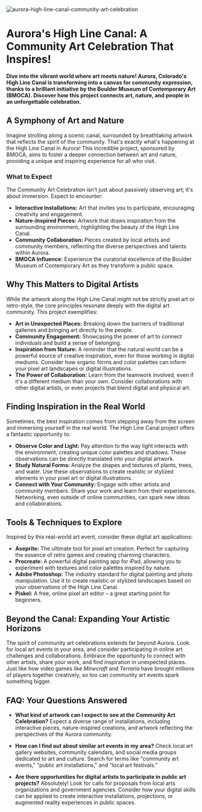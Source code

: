 ![aurora-high-line-canal-community-art-celebration](https://images.pexels.com/photos/18655377/pexels-photo-18655377.jpeg?auto=compress&cs=tinysrgb&fit=crop&h=627&w=1200)

# Aurora's High Line Canal: A Community Art Celebration That Inspires!

**Dive into the vibrant world where art meets nature! Aurora, Colorado's High Line Canal is transforming into a canvas for community expression, thanks to a brilliant initiative by the Boulder Museum of Contemporary Art (BMOCA). Discover how this project connects art, nature, and people in an unforgettable celebration.**

## A Symphony of Art and Nature

Imagine strolling along a scenic canal, surrounded by breathtaking artwork that reflects the spirit of the community. That's exactly what's happening at the High Line Canal in Aurora! This incredible project, sponsored by BMOCA, aims to foster a deeper connection between art and nature, providing a unique and inspiring experience for all who visit.

### What to Expect

The Community Art Celebration isn't just about passively observing art; it's about immersion. Expect to encounter:

*   **Interactive Installations:** Art that invites you to participate, encouraging creativity and engagement.
*   **Nature-Inspired Pieces:** Artwork that draws inspiration from the surrounding environment, highlighting the beauty of the High Line Canal.
*   **Community Collaboration:** Pieces created by local artists and community members, reflecting the diverse perspectives and talents within Aurora.
*   **BMOCA Influence:** Experience the curatorial excellence of the Boulder Museum of Contemporary Art as they transform a public space.

## Why This Matters to Digital Artists

While the artwork along the High Line Canal might not be strictly pixel art or retro-style, the core principles resonate deeply with the digital art community. This project exemplifies:

*   **Art in Unexpected Places:** Breaking down the barriers of traditional galleries and bringing art directly to the people.
*   **Community Engagement:** Showcasing the power of art to connect individuals and build a sense of belonging.
*   **Inspiration from Nature:** A reminder that the natural world can be a powerful source of creative inspiration, even for those working in digital mediums. Consider how organic forms and color palettes can inform your pixel art landscapes or digital illustrations.
*   **The Power of Collaboration:** Learn from the teamwork involved, even if it's a different medium than your own. Consider collaborations with other digital artists, or even projects that blend digital and physical art.

## Finding Inspiration in the Real World

Sometimes, the best inspiration comes from stepping away from the screen and immersing yourself in the real world. The High Line Canal project offers a fantastic opportunity to:

*   **Observe Color and Light:** Pay attention to the way light interacts with the environment, creating unique color palettes and shadows. These observations can be directly translated into your digital artwork.
*   **Study Natural Forms:** Analyze the shapes and textures of plants, trees, and water. Use these observations to create realistic or stylized elements in your pixel art or digital illustrations.
*   **Connect with Your Community:** Engage with other artists and community members. Share your work and learn from their experiences. Networking, even outside of online communities, can spark new ideas and collaborations.

## Tools & Techniques to Explore

Inspired by this real-world art event, consider these digital art applications:

*   **Aseprite:** The ultimate tool for pixel art creation. Perfect for capturing the essence of retro games and creating charming characters.
*   **Procreate:** A powerful digital painting app for iPad, allowing you to experiment with textures and color palettes inspired by nature.
*   **Adobe Photoshop:** The industry standard for digital painting and photo manipulation. Use it to create realistic or stylized landscapes based on your observations of the High Line Canal.
*   **Piskel:** A free, online pixel art editor – a great starting point for beginners.

## Beyond the Canal: Expanding Your Artistic Horizons

The spirit of community art celebrations extends far beyond Aurora. Look for local art events in your area, and consider participating in online art challenges and collaborations. Embrace the opportunity to connect with other artists, share your work, and find inspiration in unexpected places. Just like how video games like *Minecraft* and *Terraria* have brought millions of players together creatively, so too can community art events spark something bigger.

## FAQ: Your Questions Answered

*   **What kind of artwork can I expect to see at the Community Art Celebration?**
    Expect a diverse range of installations, including interactive pieces, nature-inspired creations, and artwork reflecting the perspectives of the Aurora community.

*   **How can I find out about similar art events in my area?**
    Check local art gallery websites, community calendars, and social media groups dedicated to art and culture. Search for terms like "community art events," "public art installations," and "local art festivals."

*   **Are there opportunities for digital artists to participate in public art projects?**
    Absolutely! Look for calls for proposals from local arts organizations and government agencies. Consider how your digital skills can be applied to create interactive installations, projections, or augmented reality experiences in public spaces.
